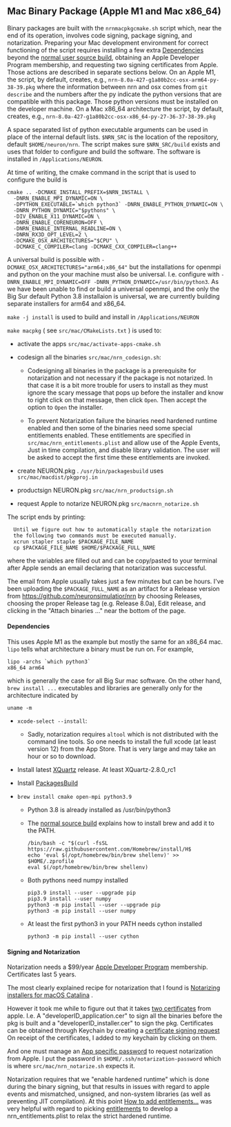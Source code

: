 Mac Binary Package (Apple M1 and Mac x86_64)
------------------

Binary packages are built with the ```nrnmacpkgcmake.sh``` script which,
near the end of its operation,
involves code signing, package signing, and notarization.
Preparing your Mac development environment for correct functioning of
the script requires installing a few extra [Dependencies](#Dependencies) beyond the
[normal user source build](./install_instructions.html#Mac-OS-Depend), obtaining an Apple Developer Program membership,
and requesting two signing certificates from Apple. Those actions are
described in separate sections below.
On an Apple M1,
the script, by default, creates, e.g.,
```nrn-8.0a-427-g1a80b2cc-osx-arm64-py-38-39.pkg```
where the information between nrn and osx comes from ```git describe```
and the numbers after the py indicate the python versions that are
compatible with this package. Those python versions must be installed on
the developer machine. On a Mac x86_64 architecture the script, by default,
creates, e.g., ```nrn-8.0a-427-g1a80b2cc-osx-x86_64-py-27-36-37-38-39.pkg```

A space separated list of python executable arguments can be used in
place of the internal default lists. ```$NRN_SRC``` is the location of the
repository, default ```$HOME/neuron/nrn```. The script makes sure ```$NRN_SRC/build```
exists and uses that folder to configure and build the software. The
software is installed in ```/Applications/NEURON```.

At time of writing, the cmake
command in the script that is used to configure the build is
```
cmake .. -DCMAKE_INSTALL_PREFIX=$NRN_INSTALL \
  -DNRN_ENABLE_MPI_DYNAMIC=ON \ 
  -DPYTHON_EXECUTABLE=`which python3` -DNRN_ENABLE_PYTHON_DYNAMIC=ON \
  -DNRN_PYTHON_DYNAMIC="$pythons" \
  -DIV_ENABLE_X11_DYNAMIC=ON \
  -DNRN_ENABLE_CORENEURON=OFF \
  -DNRN_ENABLE_INTERNAL_READLINE=ON \
  -DNRN_RX3D_OPT_LEVEL=2 \
  -DCMAKE_OSX_ARCHITECTURES="$CPU" \
  -DCMAKE_C_COMPILER=clang -DCMAKE_CXX_COMPILER=clang++
```

A universal build is possible with ```-DCMAKE_OSX_ARCHITECTURES="arm64;x86_64"```
but the installations for openmpi and python on the your machine must also be universal.
I.e. configure with ```-DNRN_ENABLE_MPI_DYNAMIC=OFF -DNRN_PYTHON_DYNAMIC=/usr/bin/python3```.
As we have been unable to find or build a universal openmpi, and the
only the Big Sur default Python 3.8 installaion is universal, we are
currently building separate installers for arm64 and x86_64.

```make -j install``` is used to build and install in ```/Applications/NEURON```

```make macpkg``` ( see ```src/mac/CMakeLists.txt``` ) is used to:

- activate the apps ```src/mac/activate-apps-cmake.sh```

- codesign all the binaries ```src/mac/nrn_codesign.sh```:

  - Codesigning all binaries in the package is a prerequisite for
    notarization and not necessary if the package is not notarized. In
    that case it is a bit more trouble for users to install as they must
    ignore the scary message that pops up before the installer
    and know to right click on that message, then
    click `Open`. Then accept the option to `Open` the installer.

  - To prevent Notarization failure the binaries need hardened runtime enabled
    and then some of the binaries need some special entitlements enabled.
    These entitlements are specified in ```src/mac/nrn_entitlements.plist```
    and allow use of the Apple Events, Just in time compilation, and
    disable library validation.  The user will be asked to accept the
    first time these entitlements are invoked.

- create NEURON.pkg . ```/usr/bin/packagesbuild``` uses ```src/mac/macdist/pkgproj.in```
  
- productsign NEURON.pkg ```src/mac/nrn_productsign.sh```

- request Apple to notarize NEURON.pkg ```src/macnrn_notarize.sh```

The script ends by printing:
```
  Until we figure out how to automatically staple the notarization
  the following two commands must be executed manually.
  xcrun stapler staple $PACKAGE_FILE_NAME
  cp $PACKAGE_FILE_NAME $HOME/$PACKAGE_FULL_NAME
```
where the variables are filled out and can be copy/pasted to your
terminal after Apple sends an email declaring that notarization was successful.

The email from Apple usually takes just a few minutes but can be hours.
I've been uploading the ```$PACKAGE_FULL_NAME``` as an artifact for a
Release version from https://github.com/neuronsimulatior/nrn by choosing
Releases, choosing the proper Release tag (e.g. Release 8.0a), Edit release,
and clicking in the "Attach binaries ..." near the bottom of the page.

<a name="Dependencies"></a>
#### Dependencies

This uses Apple M1 as the example but mostly the same for an x86_64 mac.
`lipo` tells what architecture a binary must be run on. For example,
```
lipo -archs `which python3`
x86_64 arm64
```
which is generally the case for all Big Sur mac software. On the other
hand, ```brew install ...``` executables and libraries are 
generally only for the architecture indicated by
```
uname -m
```

- ```xcode-select --install```:

  - Sadly, notarization requires ```altool``` which is not distributed
    with the command line tools. So one needs to install the full xcode
    (at least version 12) from the App Store. That is very large and may
    take an hour or so to download.

- Install latest [XQuartz](http://xquartz.org) release. At least XQuartz-2.8.0_rc1

- Install [PackagesBuild](http://s.sudre.free.fr/Software/Packages/about.html)

- ```brew install cmake open-mpi python3.9```

  - Python 3.8 is already installed as /usr/bin/python3

  - The [normal source build](./install_instructions.html#Mac-OS-Depend)
    explains how to install brew and add it to the PATH.
    ```
    /bin/bash -c "$(curl -fsSL https://raw.githubusercontent.com/Homebrew/install/H$
    echo 'eval $(/opt/homebrew/bin/brew shellenv)' >> $HOME/.zprofile
    eval $(/opt/homebrew/bin/brew shellenv)
    ```

  - Both pythons need numpy installed
    ```
    pip3.9 install --user --upgrade pip
    pip3.9 install --user numpy
    python3 -m pip install --user --upgrade pip
    python3 -m pip install --user numpy
    ```

  - At least the first python3 in your PATH needs cython installed
    ```
    python3 -m pip install --user cython
    ```

#### Signing and Notarization

Notarization needs a $99/year [Apple Developer Program](https://help.apple.com/developer-account/) membership.
Certificates last 5 years.

The most clearly explained recipe for notarization that I found is
[Notarizing installers for macOS Catalina](https://www.davidebarranca.com/2019/04/notarizing-installers-for-macos-catalina/)
.

However it took me while to figure out that it takes [two certificates](https://help.apple.com/developer-account/#/dev04fd06d56)
from apple.  I.e.  A "developerID_application.cer" to sign all the 
binaries before the pkg is built and a "developerID_installer.cer" to
sign the pkg. Certificates can be obtained through Keychain by creating
a [certificate signing request](https://help.apple.com/developer-account/#/devbfa00fef7)
On receipt of the certificates, I added to my keychain by clicking on them. 

And one must manage an [App specific password](https://support.apple.com/en-us/HT204397)
to request notarization from Apple.
I put the password in ```$HOME/.ssh/notarization-password``` which is where
```src/mac/nrn_notarize.sh``` expects it.

Notarization requires that we "enable hardened runtime"
which is done during the binary signing, but that results in issues with
regard to apple events and mismatched, unsigned, and non-system
libraries (as well as preventing JIT compilation).  At this point
[How to add entitlements...](https://forum.xojo.com/t/how-to-add-entitlements-to-a-xojo-app-using-codesign/49735/9)
was very helpful with regard to picking
[entitlements](https://developer.apple.com/documentation/bundleresources/entitlements)
to develop a nrn_entitlements.plist to relax the strict hardened
runtime.

